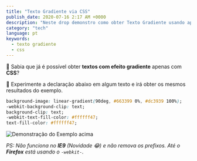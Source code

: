 ```yaml
---
title: "Texto Gradiente via CSS"
publish_date: 2020-07-16 2:17 AM +0000
description: "Neste drop demonstro como obter Texto Gradiente usando apenas 3 propriedades CSS. É muito simples mesmo! Confere lá."
category: "tech"
language: pt
keywords:
  - texto gradiente
  - css
---
```


🎨 Sabia que já é possível obter **textos com efeito gradiente** apenas com **CSS**?

🧪 Experimente a declaração abaixo em algum texto e irá obter os mesmos resultados do exemplo.

```css
background-image: linear-gradient(90deg, #663399 0%, #dc3939 100%);
-webkit-background-clip: text;
background-clip: text;
-webkit-text-fill-color: #ffffff47;
text-fill-color: #ffffff47;
```

![Demonstração do Exemplo acima](https://user-images.githubusercontent.com/1680157/87638776-ba7c3200-c71a-11ea-9ef7-1659896db894.gif)

*PS: Não funciona no **IE9** (Novidade *😂*) e não remova os prefixos. Até o **Firefox** está usando o `-webkit-`.*
